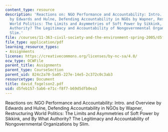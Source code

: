 ```yaml
---
content_type: resource
description: 'Reactions on: NGO Performance and Accountability: Intro. and Overview
  by Edwards and Hulne, Defending Accountability in NGOs by Wapner, Restructuring
  World Politics: The Limits and Asymmetries of Soft Power by Sikkink, and By What
  Authority? The Legitimacy and Accountability of Nongovernmental Organizations by
  Slim.'
file: /courses/11-363-civil-society-and-the-environment-spring-2005/d5feb1575ab6e71cf8f7b69d5dfb0ea3_david_fogelson2.pdf
file_type: application/pdf
learning_resource_types:
- Assignments
license: https://creativecommons.org/licenses/by-nc-sa/4.0/
ocw_type: OCWFile
parent_title: Assignments
parent_type: CourseSection
parent_uid: 824c2a70-5a05-227e-14e5-2c372c0c3ab3
resourcetype: Document
title: david_fogelson2.pdf
uid: d5feb157-5ab6-e71c-f8f7-b69d5dfb0ea3
---
```

Reactions on: NGO Performance and Accountability: Intro. and Overview by Edwards and Hulne, Defending Accountability in NGOs by Wapner, Restructuring World Politics: The Limits and Asymmetries of Soft Power by Sikkink, and By What Authority? The Legitimacy and Accountability of Nongovernmental Organizations by Slim.